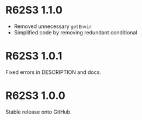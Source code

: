 # R62S3 1.1.0

* Removed unnecessary `getEnvir`
* Simplified code by removing redundant conditional

# R62S3 1.0.1

Fixed errors in DESCRIPTION and docs.

# R62S3 1.0.0

Stable release onto GitHub.